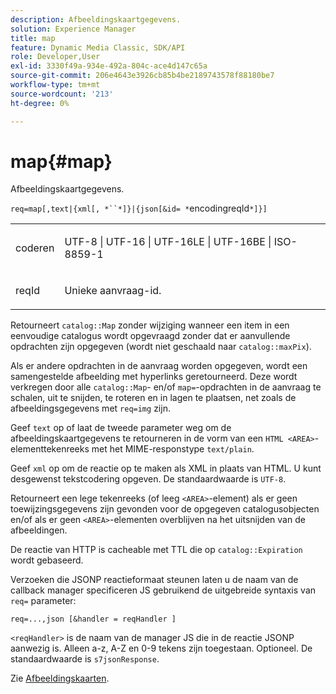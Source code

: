 ```yaml
---
description: Afbeeldingskaartgegevens.
solution: Experience Manager
title: map
feature: Dynamic Media Classic, SDK/API
role: Developer,User
exl-id: 3330f49a-934e-492a-804c-ace4d147c65a
source-git-commit: 206e4643e3926cb85b4be2189743578f88180be7
workflow-type: tm+mt
source-wordcount: '213'
ht-degree: 0%

---
```


# map{#map}

Afbeeldingskaartgegevens.

`req=map[,text|{xml[, *``*]}|{json[&id= *`encodingreqId`*]}]`

<table id="simpletable_10F2152FDF33411491FBBAFD173CA5ED"> 
 <tr class="strow"> 
  <td class="stentry"> <p><span class="codeph"><span class="varname"> coderen</span></span> </p> </td> 
  <td class="stentry"> <p><span class="codeph"> UTF-8 | UTF-16 | UTF-16LE | UTF-16BE | ISO-8859-1</span> </p></td> 
 </tr> 
 <tr class="strow"> 
  <td class="stentry"> <p><span class="codeph"><span class="varname"> reqId</span></span> </p></td> 
  <td class="stentry"> <p>Unieke aanvraag-id. </p></td> 
 </tr> 
</table>

Retourneert `catalog::Map` zonder wijziging wanneer een item in een eenvoudige catalogus wordt opgevraagd zonder dat er aanvullende opdrachten zijn opgegeven (wordt niet geschaald naar `catalog::maxPix`).

Als er andere opdrachten in de aanvraag worden opgegeven, wordt een samengestelde afbeelding met hyperlinks geretourneerd. Deze wordt verkregen door alle `catalog::Map`- en/of `map=`-opdrachten in de aanvraag te schalen, uit te snijden, te roteren en in lagen te plaatsen, net zoals de afbeeldingsgegevens met `req=img` zijn.

Geef `text` op of laat de tweede parameter weg om de afbeeldingskaartgegevens te retourneren in de vorm van een `HTML <AREA>`-elementtekenreeks met het MIME-responstype `text/plain`.

Geef `xml` op om de reactie op te maken als XML in plaats van HTML. U kunt desgewenst tekstcodering opgeven. De standaardwaarde is `UTF-8`.

Retourneert een lege tekenreeks (of leeg `<AREA>`-element) als er geen toewijzingsgegevens zijn gevonden voor de opgegeven catalogusobjecten en/of als er geen `<AREA>`-elementen overblijven na het uitsnijden van de afbeeldingen.

De reactie van HTTP is cacheable met TTL die op `catalog::Expiration` wordt gebaseerd.

Verzoeken die JSONP reactieformaat steunen laten u de naam van de callback manager specificeren JS gebruikend de uitgebreide syntaxis van `req=` parameter:

`req=...,json [&handler = reqHandler ]`

`<reqHandler>` is de naam van de manager JS die in de reactie JSONP aanwezig is. Alleen a-z, A-Z en 0-9 tekens zijn toegestaan. Optioneel. De standaardwaarde is `s7jsonResponse`.

Zie [Afbeeldingskaarten](../../../../../../is-api/http-ref/image-serving-api-ref/c-http-protocol-reference/c-syntax-and-features/r-image-maps.md#reference-ff7d1bac2a064104b0c508a81316fdab).
